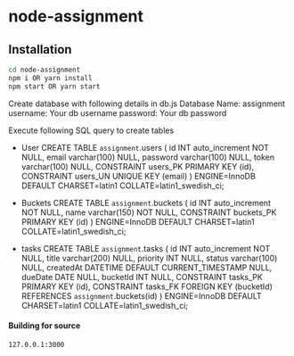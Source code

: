 # node-assignment

## Installation
```sh
cd node-assignment
npm i OR yarn install
npm start OR yarn start
```
Create database with following details in db.js
Database Name: assignment
username: Your db username
password: Your db password


Execute following SQL query to create tables
- User 
CREATE TABLE `assignment`.users (
	id INT auto_increment NOT NULL,
	email varchar(100) NULL,
	password varchar(100) NULL,
	token varchar(100) NULL,
	CONSTRAINT users_PK PRIMARY KEY (id),
	CONSTRAINT users_UN UNIQUE KEY (email)
)
ENGINE=InnoDB
DEFAULT CHARSET=latin1
COLLATE=latin1_swedish_ci;

- Buckets
CREATE TABLE `assignment`.buckets (
	id INT auto_increment NOT NULL,
	name varchar(150) NOT NULL,
	CONSTRAINT buckets_PK PRIMARY KEY (id)
)
ENGINE=InnoDB
DEFAULT CHARSET=latin1
COLLATE=latin1_swedish_ci;

- tasks
CREATE TABLE `assignment`.tasks (
	id INT auto_increment NOT NULL,
	title varchar(200) NULL,
	priority INT NULL,
	status varchar(100) NULL,
	createdAt DATETIME DEFAULT CURRENT_TIMESTAMP NULL,
	dueDate DATE NULL,
	bucketId INT NULL,
	CONSTRAINT tasks_PK PRIMARY KEY (id),
	CONSTRAINT tasks_FK FOREIGN KEY (bucketId) REFERENCES `assignment`.buckets(id)
)
ENGINE=InnoDB
DEFAULT CHARSET=latin1
COLLATE=latin1_swedish_ci;

#### Building for source

```sh
127.0.0.1:3000
```
